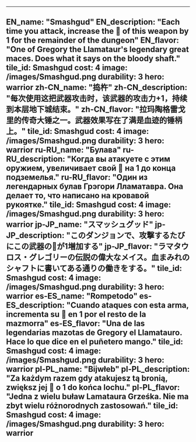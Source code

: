 ---

EN_name: "Smashgud"
EN_description: "Each time you attack, increase the 🔸 of this weapon by 1 for the remainder of the dungeon"
EN_flavor: "One of Gregory the Llamataur's legendary great maces. Does what it says on the bloody shaft."
tile_id: Smashgud
cost: 4
image: /images/Smashgud.png
durability: 3
hero: warrior
zh-CN_name: "捣杵"
zh-CN_description: "每次使用这把武器攻击时，该武器的攻击力+1，持续到本层地下城结束。"
zh-CN_flavor: "拉玛陶格雷戈里的传奇大锤之一。武器效果写在了满是血迹的锤柄上。"
tile_id: Smashgud
cost: 4
image: /images/Smashgud.png
durability: 3
hero: warrior
ru-RU_name: "Булава"
ru-RU_description: "Когда вы атакуете с этим оружием, увеличивает свой 🔸 на 1 до конца подземелья."
ru-RU_flavor: "Один из легендарных булав Грэгори Лламатавра. Она делает то, что написано на кровавой рукоятке."
tile_id: Smashgud
cost: 4
image: /images/Smashgud.png
durability: 3
hero: warrior
jp-JP_name: "スマッシュグッド"
jp-JP_description: "このダンジョンで、攻撃するたびにこの武器の🔸が1増加する"
jp-JP_flavor: "ラマタウロス・グレゴリーの伝説の偉大なメイス。血まみれのシャフトに書いてある通りの働きをする。"
tile_id: Smashgud
cost: 4
image: /images/Smashgud.png
durability: 3
hero: warrior
es-ES_name: "Rompetodo"
es-ES_description: "Cuando ataques con esta arma, incrementa su 🔸 en 1 por el resto de la mazmorra"
es-ES_flavor: "Una de las legendarias mazotas de Gregory el Llamatauro. Hace lo que dice en el puñetero mango."
tile_id: Smashgud
cost: 4
image: /images/Smashgud.png
durability: 3
hero: warrior
pl-PL_name: "Bijwłeb"
pl-PL_description: "Za każdym razem gdy atakujesz tą bronią, zwiększ jej 🔸 o 1 do końca lochu."
pl-PL_flavor: "Jedna z wielu buław Lamataura Grześka. Nie ma zbyt wielu różnorodnych zastosowań."
tile_id: Smashgud
cost: 4
image: /images/Smashgud.png
durability: 3
hero: warrior
---